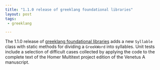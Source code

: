 ```yaml
---
title: "1.1.0 release of greeklang foundational libraries"
layout: post
tags:
 - greeklang

---
```


 The 1.1.0 release of [greeklang foundational libraries][ghpage] adds a new `Syllable` class with static methods for dividing a `GreekWord` into syllables.  Unit tests include a selection of difficult cases collected by applying the code to the complete text of the Homer Multitext project edition of the Venetus A manuscript.


[ghpage]: http://neelsmith.github.io/greeklang/basics/

